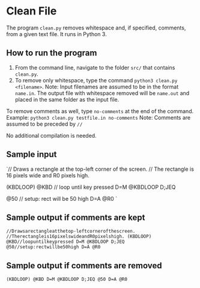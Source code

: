 # Clean File
The program `clean.py` removes whitespace and, if specified, comments, from a
given text file. It runs in Python 3.

## How to run the program
1. From the command line, navigate to the folder `src/` that contains `clean.py`.
2. To remove only whitespace, type the command `python3 clean.py <filename>`.
Note: Input filenames are assumed to be in the format `name.in`. The output file
with whitespace removed will be `name.out` and placed in the same folder as the
input file.

To remove comments as well, type `no-comments` at the end of the command. Example:
`python3 clean.py testfile.in no-comments`
Note: Comments are assumed to be preceded by `//`

No additional compilation is needed.

## Sample input
`// Draws a rectangle at the top-left corner of the screen.
// The rectangle is 16 pixels wide and R0 pixels high.

(KBDLOOP)
  @KBD      // loop until key pressed
  D=M
  @KBDLOOP
  D;JEQ

  @50       // setup: rect will be 50 high
  D=A
  @R0
`

## Sample output if comments are kept
`//Drawsarectangleatthetop-leftcornerofthescreen.
//Therectangleis16pixelswideandR0pixelshigh.
(KBDLOOP)
@KBD//loopuntilkeypressed
D=M
@KBDLOOP
D;JEQ
@50//setup:rectwillbe50high
D=A
@R0
`

## Sample output if comments are removed
`(KBDLOOP)
@KBD
D=M
@KBDLOOP
D;JEQ
@50
D=A
@R0
`
